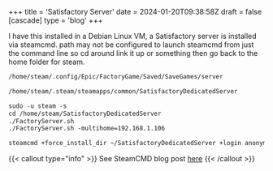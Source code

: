 +++
title = 'Satisfactory Server'
date = 2024-01-20T09:38:58Z
draft = false
[cascade]
	type = 'blog'
+++

I have this installed in a Debian Linux VM, a Satisfactory server is
installed via steamcmd. path may not be configured to launch steamcmd
from just the command line so cd around link it up or something then
go back to the home folder for steam.


```markdown {filename="Satisfactory save files location:"}
/home/steam/.config/Epic/FactoryGame/Saved/SaveGames/server
```

```markdown {filename="Satisfactory server:"}
/home/steam/.steam/steamapps/common/SatisfactoryDedicatedServer
```

```markdown {filename="Launch server:", linenos=table,hl_lines=[2,4]}
sudo -u steam -s
cd /home/steam/SatisfactoryDedicatedServer
./FactoryServer.sh
./FactoryServer.sh -multihome=192.168.1.106
```

```markdown {filename="Update/Install Server:"}
steamcmd +force_install_dir ~/SatisfactoryDedicatedServer +login anonymous +app_update 1690800 -beta public validate +quit
```

{{< callout type="info" >}}
  See SteamCMD blog post [here](../steamcmd)
{{< /callout >}}